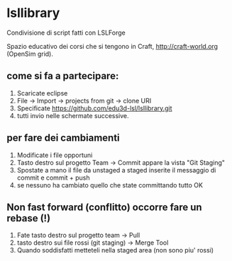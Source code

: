 # lsllibrary
Condivisione di script fatti con LSLForge


Spazio educativo dei corsi che si tengono in Craft, http://craft-world.org (OpenSim grid).


## come si fa a partecipare:

1. Scaricate eclipse
1. File -> Import -> projects from git -> clone URI
1. Specificate https://github.com/edu3d-lsl/lsllibrary.git
1. tutti invio nelle schermate successive.

## per fare dei cambiamenti

1. Modificate i file opportuni
1. Tasto destro sul progetto Team -> Commit appare la vista "Git Staging"
1. Spostate a mano il file da unstaged a staged inserite il messaggio di commit e commit + push
1. se nessuno ha cambiato quello che state committando tutto OK

## Non fast forward (conflitto) occorre fare un rebase (!)

1. Fate tasto destro sul progetto team -> Pull
1. tasto destro sui file rossi (git staging) -> Merge Tool
1. Quando soddisfatti metteteli nella staged area (non sono piu' rossi)

